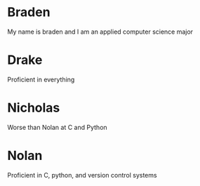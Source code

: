 # Braden
My name is braden and I am an applied computer science major
# Drake
Proficient in everything
# Nicholas
Worse than Nolan at C and Python
# Nolan
Proficient in C, python, and version control systems

